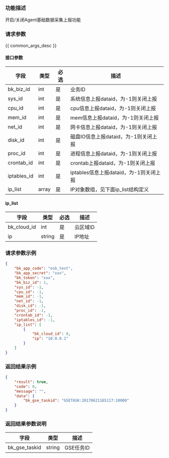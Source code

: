 ### 功能描述

开启/关闭Agent基础数据采集上报功能

### 请求参数

{{ common_args_desc }}

#### 接口参数

| 字段        |  类型      | 必选   |  描述      |
|-------------|------------|--------|------------|
| bk_biz_id   |  int       | 是     | 业务ID |
| sys_id      |  int       | 是     | 系统信息上报dataid，为-1则关闭上报 |
| cpu_id      |  int       | 是     | cpu信息上报dataid，为-1则关闭上报 |
| mem_id      |  int       | 是     | mem信息上报dataid，为-1则关闭上报 |
| net_id      |  int       | 是     | 网卡信息上报dataid，为-1则关闭上报 |
| disk_id     |  int       | 是     | 磁盘IO信息上报dataid，为-1则关闭上报 |
| proc_id     |  int       | 是     | 进程信息上报dataid，为-1则关闭上报 |
| crontab_id  |  int       | 是     | crontab上报dataid，为-1则关闭上报 |
| iptables_id |  int       | 是     | iptables信息上报dataid，为-1则关闭上报 |
| ip_list     |  array     | 是     | IP对象数组，见下面ip_list结构定义 |

#### ip_list

| 字段      |  类型      | 必选   |  描述      |
|-----------|------------|--------|------------|
| bk_cloud_id |  int    | 是     | 云区域ID |
| ip          |  string | 是     | IP地址 |

### 请求参数示例

```json
{
    "bk_app_code": "esb_test",
    "bk_app_secret": "xxx",
    "bk_token": "xxx",
    "bk_biz_id": 1,
    "sys_id": -1,
    "cpu_id": -1,
    "mem_id": -1,
    "net_id": -1,
    "disk_id": -1,
    "proc_id": -1,
    "crontab_id": -1,
    "iptables_id": -1,
    "ip_list": [
        {
            "bk_cloud_id": 0,
            "ip": "10.0.0.1"
        }
    ]
}
```

### 返回结果示例

```json
{
    "result": true,
    "code": 0,
    "message": "",
    "data": {
        "bk_gse_taskid": "GSETASK:20170621165117:10000"
    }
}
```

### 返回结果参数说明

| 字段      | 类型      | 描述      |
|-----------|-----------|-----------|
| bk_gse_taskid       | string       | GSE任务ID |

